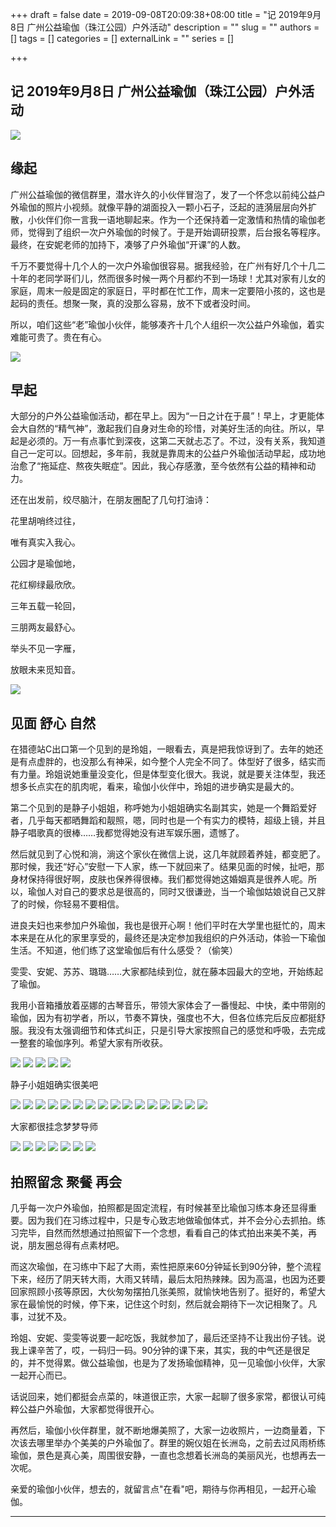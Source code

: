 +++
draft = false
date = 2019-09-08T20:09:38+08:00
title = "记 2019年9月8日 广州公益瑜伽（珠江公园）户外活动"
description = ""
slug = ""
authors = []
tags = []
categories = []
externalLink = ""
series = []

+++


## **记 2019年9月8日 广州公益瑜伽（珠江公园）户外活动**

![](https://raw.githubusercontent.com/lshcool/pic/master/202112221434762.jpg)

## **缘起**

广州公益瑜伽的微信群里，潜水许久的小伙伴冒泡了，发了一个怀念以前纯公益户外瑜伽的照片小视频。就像平静的湖面投入一颗小石子，泛起的涟漪层层向外扩散，小伙伴们你一言我一语地聊起来。作为一个还保持着一定激情和热情的瑜伽老师，觉得到了组织一次户外瑜伽的时候了。于是开始调研投票，后台报名等程序。最终，在安妮老师的加持下，凑够了户外瑜伽“开课”的人数。

千万不要觉得十几个人的一次户外瑜伽很容易。据我经验，在广州有好几个十几二十年的老同学哥们儿，然而很多时候一两个月都约不到一场球！尤其对家有儿女的家庭，周末一般是固定的家庭日，平时都在忙工作，周末一定要陪小孩的，这也是起码的责任。想聚一聚，真的没那么容易，放不下或者没时间。

所以，咱们这些“老”瑜伽小伙伴，能够凑齐十几个人组织一次公益户外瑜伽，着实难能可贵了。贵在有心。

![](https://raw.githubusercontent.com/lshcool/pic/master/202112221434764.jpg)

## **早起**

大部分的户外公益瑜伽活动，都在早上。因为“一日之计在于晨”！早上，才更能体会大自然的“精气神”，激起我们自身对生命的珍惜，对美好生活的向往。所以，早起是必须的。万一有点事忙到深夜，这第二天就忐忑了。不过，没有关系，我知道自己一定可以。回想起，多年前，我就是靠周末的公益户外瑜伽活动早起，成功地治愈了“拖延症、熬夜失眠症”。因此，我心存感激，至今依然有公益的精神和动力。

还在出发前，绞尽脑汁，在朋友圈配了几句打油诗：

花里胡哨终过往，

唯有真实入我心。

公园才是瑜伽地，

花红柳绿最欣欣。


三年五载一轮回，

三朋两友最舒心。

举头不见一字雁，

放眼未来觅知音。

![](https://raw.githubusercontent.com/lshcool/pic/master/202112221434765.jpg)

## **见面 舒心 自然**

在猎德站C出口第一个见到的是玲姐，一眼看去，真是把我惊讶到了。去年的她还是有点虚胖的，也没那么有神采，如今整个人完全不同了。体型好了很多，结实而有力量。玲姐说她重量没变化，但是体型变化很大。我说，就是要关注体型，我还想多长点实在的肌肉呢，看来，瑜伽小伙伴中，玲姐的进步确实是最大的。

第二个见到的是静子小姐姐，称呼她为小姐姐确实名副其实，她是一个舞蹈爱好者，几乎每天都晒舞蹈和靓照，嗯，同时也是一个有实力的模特，超级上镜，并且静子唱歌真的很棒……我都觉得她没有进军娱乐圈，遗憾了。

然后就见到了心悦和淌，淌这个家伙在微信上说，这几年就顾着养娃，都变肥了。那时候，我还“好心”安慰一下人家，练一下就回来了。结果见面的时候，扯吧，那身材保持得很好啊，皮肤也保养得很棒。我们都觉得她这婚姻真是很养人呢。所以，瑜伽人对自己的要求总是很高的，同时又很谦逊，当一个瑜伽姑娘说自己又胖了的时候，你轻易不要相信。

进良夫妇也来参加户外瑜伽，我也是很开心啊！他们平时在大学里也挺忙的，周末本来是在从化的家里享受的，最终还是决定参加我组织的户外活动，体验一下瑜伽生活。不知道，他们练了这堂瑜伽后有什么感受？（偷笑）

雯雯、安妮、苏苏、璐璐……大家都陆续到位，就在藤本园最大的空地，开始练起了瑜伽。

我用小音箱播放着巫娜的古琴音乐，带领大家体会了一番慢起、中快，柔中带刚的瑜伽，因为有初学者，所以，节奏不算快，强度也不大，但各位练完后反应都挺舒服。我没有太强调细节和体式纠正，只是引导大家按照自己的感觉和呼吸，去完成一整套的瑜伽序列。希望大家有所收获。

![](https://raw.githubusercontent.com/lshcool/pic/master/202112221434766.jpg)
![](https://raw.githubusercontent.com/lshcool/pic/master/202112221434767.jpg)
![](https://raw.githubusercontent.com/lshcool/pic/master/202112221434768.jpg)
![](https://raw.githubusercontent.com/lshcool/pic/master/202112221434769.jpg)
![](https://raw.githubusercontent.com/lshcool/pic/master/202112221434770.jpg)

静子小姐姐确实很美吧

![](https://raw.githubusercontent.com/lshcool/pic/master/202112221434771.jpg)
![](https://raw.githubusercontent.com/lshcool/pic/master/202112221434772.jpg)
![](https://raw.githubusercontent.com/lshcool/pic/master/202112221434773.jpg)
![](https://raw.githubusercontent.com/lshcool/pic/master/202112221434774.jpg)
![](https://raw.githubusercontent.com/lshcool/pic/master/202112221434775.jpg)
![](https://raw.githubusercontent.com/lshcool/pic/master/202112221434776.jpg)
![](https://raw.githubusercontent.com/lshcool/pic/master/202112221434777.jpg)
![](https://raw.githubusercontent.com/lshcool/pic/master/202112221434778.jpg)
![](https://raw.githubusercontent.com/lshcool/pic/master/202112221434779.jpg)
![](https://raw.githubusercontent.com/lshcool/pic/master/202112221434781.jpg)
![](https://raw.githubusercontent.com/lshcool/pic/master/202112221434782.jpg)
![](https://raw.githubusercontent.com/lshcool/pic/master/202112221434783.jpg)
![](https://raw.githubusercontent.com/lshcool/pic/master/202112221434784.jpg)
![](https://raw.githubusercontent.com/lshcool/pic/master/202112221434785.jpg)
![](https://raw.githubusercontent.com/lshcool/pic/master/202112221434786.jpg)
![](https://raw.githubusercontent.com/lshcool/pic/master/202112221434787.jpg)

大家都很挂念梦梦导师

![](https://raw.githubusercontent.com/lshcool/pic/master/202112221434788.jpg)
![](https://raw.githubusercontent.com/lshcool/pic/master/202112221434789.jpg)
![](https://raw.githubusercontent.com/lshcool/pic/master/202112221434790.jpg)
![](https://raw.githubusercontent.com/lshcool/pic/master/202112221434791.jpg)
![](https://raw.githubusercontent.com/lshcool/pic/master/202112221434792.jpg)
![](https://raw.githubusercontent.com/lshcool/pic/master/202112221434793.jpg)
![](https://raw.githubusercontent.com/lshcool/pic/master/202112221434794.jpg)


## **拍照留念 聚餐 再会**

几乎每一次户外瑜伽，拍照都是固定流程，有时候甚至比瑜伽习练本身还显得重要。因为我们在习练过程中，只是专心致志地做瑜伽体式，并不会分心去抓拍。练习完毕，自然而然想通过拍照留下一个念想，看看自己的体式拍出来美不美，再说，朋友圈总得有点素材吧。

而这次瑜伽，在习练中下起了大雨，索性把原来60分钟延长到90分钟，整个流程下来，经历了阴天转大雨，大雨又转晴，最后太阳热辣辣。因为高温，也因为还要回家照顾小孩等原因，大伙匆匆摆拍几张美照，就愉快地告别了。挺好的，希望大家在最愉悦的时候，停下来，记住这个时刻，然后就会期待下一次记相聚了。凡事，过犹不及。

玲姐、安妮、雯雯等说要一起吃饭，我就参加了，最后还坚持不让我出份子钱。说我上课辛苦了，哎，一码归一码。90分钟的课下来，其实，我的中气还是很足的，并不觉得累。做公益瑜伽，也是为了发扬瑜伽精神，见一见瑜伽小伙伴，大家一起开心而已。

话说回来，她们都挺会点菜的，味道很正宗，大家一起聊了很多家常，都很认可纯粹公益户外瑜伽，大家都觉得很开心。

再然后，瑜伽小伙伴群里，就不断地爆美照了，大家一边收照片，一边商量着，下次该去哪里举办个美美的户外瑜伽了。群里的婉仪姐在长洲岛，之前去过风雨桥练瑜伽，景色是真心美，周围很安静，一直也念想着长洲岛的美丽风光，也想再去一次呢。

亲爱的瑜伽小伙伴，想去的，就留言点"在看"吧，期待与你再相见，一起开心瑜伽。

---

